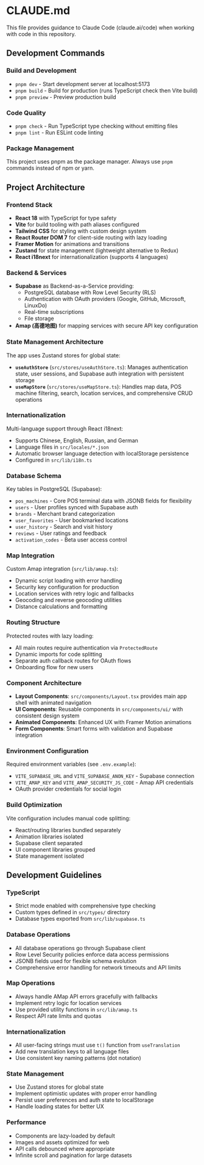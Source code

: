 # CLAUDE.md

This file provides guidance to Claude Code (claude.ai/code) when working with code in this repository.

## Development Commands

### Build and Development
- `pnpm dev` - Start development server at localhost:5173
- `pnpm build` - Build for production (runs TypeScript check then Vite build)
- `pnpm preview` - Preview production build

### Code Quality
- `pnpm check` - Run TypeScript type checking without emitting files
- `pnpm lint` - Run ESLint code linting

### Package Management
This project uses pnpm as the package manager. Always use `pnpm` commands instead of npm or yarn.

## Project Architecture

### Frontend Stack
- **React 18** with TypeScript for type safety
- **Vite** for build tooling with path aliases configured
- **Tailwind CSS** for styling with custom design system
- **React Router DOM 7** for client-side routing with lazy loading
- **Framer Motion** for animations and transitions
- **Zustand** for state management (lightweight alternative to Redux)
- **React i18next** for internationalization (supports 4 languages)

### Backend & Services
- **Supabase** as Backend-as-a-Service providing:
  - PostgreSQL database with Row Level Security (RLS)
  - Authentication with OAuth providers (Google, GitHub, Microsoft, LinuxDo)
  - Real-time subscriptions
  - File storage
- **Amap (高德地图)** for mapping services with secure API key configuration

### State Management Architecture
The app uses Zustand stores for global state:

- **`useAuthStore`** (`src/stores/useAuthStore.ts`): Manages authentication state, user sessions, and Supabase auth integration with persistent storage
- **`useMapStore`** (`src/stores/useMapStore.ts`): Handles map data, POS machine filtering, search, location services, and comprehensive CRUD operations

### Internationalization
Multi-language support through React i18next:
- Supports Chinese, English, Russian, and German
- Language files in `src/locales/*.json`
- Automatic browser language detection with localStorage persistence
- Configured in `src/lib/i18n.ts`

### Database Schema
Key tables in PostgreSQL (Supabase):
- `pos_machines` - Core POS terminal data with JSONB fields for flexibility
- `users` - User profiles synced with Supabase auth
- `brands` - Merchant brand categorization
- `user_favorites` - User bookmarked locations
- `user_history` - Search and visit history
- `reviews` - User ratings and feedback
- `activation_codes` - Beta user access control

### Map Integration
Custom Amap integration (`src/lib/amap.ts`):
- Dynamic script loading with error handling
- Security key configuration for production
- Location services with retry logic and fallbacks
- Geocoding and reverse geocoding utilities
- Distance calculations and formatting

### Routing Structure
Protected routes with lazy loading:
- All main routes require authentication via `ProtectedRoute`
- Dynamic imports for code splitting
- Separate auth callback routes for OAuth flows
- Onboarding flow for new users

### Component Architecture
- **Layout Components**: `src/components/Layout.tsx` provides main app shell with animated navigation
- **UI Components**: Reusable components in `src/components/ui/` with consistent design system
- **Animated Components**: Enhanced UX with Framer Motion animations
- **Form Components**: Smart forms with validation and Supabase integration

### Environment Configuration
Required environment variables (see `.env.example`):
- `VITE_SUPABASE_URL` and `VITE_SUPABASE_ANON_KEY` - Supabase connection
- `VITE_AMAP_KEY` and `VITE_AMAP_SECURITY_JS_CODE` - Amap API credentials
- OAuth provider credentials for social login

### Build Optimization
Vite configuration includes manual code splitting:
- React/routing libraries bundled separately
- Animation libraries isolated
- Supabase client separated
- UI component libraries grouped
- State management isolated

## Development Guidelines

### TypeScript
- Strict mode enabled with comprehensive type checking
- Custom types defined in `src/types/` directory
- Database types exported from `src/lib/supabase.ts`

### Database Operations
- All database operations go through Supabase client
- Row Level Security policies enforce data access permissions
- JSONB fields used for flexible schema evolution
- Comprehensive error handling for network timeouts and API limits

### Map Operations
- Always handle AMap API errors gracefully with fallbacks
- Implement retry logic for location services
- Use provided utility functions in `src/lib/amap.ts`
- Respect API rate limits and quotas

### Internationalization
- All user-facing strings must use `t()` function from `useTranslation`
- Add new translation keys to all language files
- Use consistent key naming patterns (dot notation)

### State Management
- Use Zustand stores for global state
- Implement optimistic updates with proper error handling
- Persist user preferences and auth state to localStorage
- Handle loading states for better UX

### Performance
- Components are lazy-loaded by default
- Images and assets optimized for web
- API calls debounced where appropriate
- Infinite scroll and pagination for large datasets
